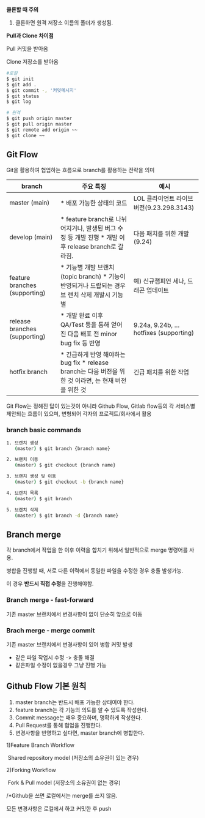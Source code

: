 **클론할 때 주의**

1. 클론하면 원격 저장소 이름의 폴더가 생성됨.

**Pull과 Clone 차이점**

Pull 커밋을 받아옴

Clone 저장소를 받아옴

```bash
#로컬
$ git init
$ git add .
$ git commit -, '커밋메시지'
$ git status
$ git log

# 원격
$ git push origin master
$ git pull origin master
$ git remote add origin ~~
$ git clone ~~
```



## Git Flow

Git을 활용하여 협업하는 흐름으로 branch를 활용하는 전략을 의미

| branch                        | 주요 특징                                                    | 예시                                      |
| ----------------------------- | ------------------------------------------------------------ | ----------------------------------------- |
| master (main)                 | * 배포 가능한 상태의 코드                                    | LOL 클라이언트 라이브 버전(9.23.298.3143) |
| develop (main)                | * feature branch로 나뉘어지거나, 발생된 버그 수정 등 개발 진행 * 개발 이후 release branch로 갈라짐. | 다음 패치를 위한 개발(9.24)               |
| feature branches (supporting) | * 기능별 개발 브랜치(topic branch) * 기능이 반영되거나 드랍되는 경우 브 랜치 삭제 개발시 기능별 | 예) 신규챔피언 세나, 드래곤 업데이트      |
| release branches (supporting) | * 개발 완료 이후 QA/Test 등을 통해 얻어진 다음 배포 전 minor bug fix 등 반영 | 9.24a, 9.24b, …hotfixes (supporting)      |
| hotfix branch                 | * 긴급하게 반영 해야하는 bug fix * release branch는 다음 버전을 위한 것 이라면, 는 현재 버전을 위한 것 | 긴급 패치를 위한 작업                     |

Git Flow는 정해진 답이 있는것이 아니라 Github Flow, Gitlab flow등의 각 서비스별 제안되는 흐름이 있으며, 변형되어 각자의 프로젝트/회사에서 활용

### branch basic commands

```bash
1. 브랜치 생성
   (master) $ git branch {branch name}

2. 브랜치 이동
   (master) $ git checkout {branch name}

3. 브랜치 생성 및 이동
   (master) $ git checkout -b {branch name}

4. 브랜치 목록
   (master) $ git branch

5. 브랜치 삭제
   (master) $ git branch -d {branch name}
```



## Branch merge

각 branch에서 작업을 한 이후 이력을 합치기 위해서 일반적으로 merge 명령어를 사용.

병합을 진행할 때, 서로 다른 이력에서 동일한 파일을 수정한 경우 충돌 발생가능.

이 경우 **반드시 직접 수정**을 진행해야함.



### Branch merge - fast-forward

기존 master 브랜치에서 변경사항이 없이 단순히 앞으로 이동

### Brach merge - merge commit

기존 master 브랜치에서 변경사항이 있어 병합 커밋 발생

- 같은 파일 작업시 수정 -> 충돌 해결
- 같은파일 수정이 없을경우 그냥 진행 가능



## Github Flow 기본 원칙

1.  master branch는 반드시 배포 가능한 상태여야 한다.
2.  feature branch는 각 기능의 의도를 알 수 있도록 작성한다.
3.  Commit message는 매우 중요하며, 명확하게 작성한다.
4.  Pull Request를 통해 협업을 진행한다.
5.  변경사항을 반영하고 싶다면, master branch에 병합한다.



1)Feature Branch Workflow

​	Shared repository model (저장소의 소유권이 있는 경우)

2)Forking Workflow

​	Fork & Pull model (저장소의 소유권이 없는 경우)



/*Github을 쓰면 로컬에서는 merge를 쓰지 않음.



모든 변경사항은 로컬에서 하고 커밋한 후 push
